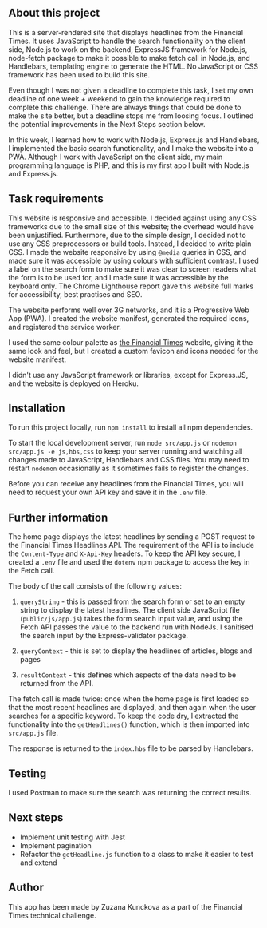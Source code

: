 ## About this project
This is a server-rendered site that displays headlines from the Financial Times. It uses JavaScript to handle the search functionality on the client side, Node.js to work on the backend, ExpressJS framework for Node.js, node-fetch package to make it possible to make fetch call in Node.js, and Handlebars, templating engine to generate the HTML. No JavaScript or CSS framework has been used to build this site.

Even though I was not given a deadline to complete this task, I set my own deadline of one week + weekend to gain the knowledge required to complete this challenge. There are always things that could be done to make the site better, but a deadline stops me from loosing focus. I outlined the potential improvements in the Next Steps section below.

In this week, I learned how to work with Node.js, Express.js and Handlebars, I implemented the basic search functionality, and I make the website into a PWA. Although I work with JavaScript on the client side, my main programming language is PHP, and this is my first app I built with Node.js and Express.js. 

## Task requirements
This website is responsive and accessible. I decided against using any CSS frameworks due to the small size of this website; the overhead would have been unjustified. Furthermore, due to the simple design, I decided not to use any CSS preprocessors or build tools. Instead, I decided to write plain CSS. I made the website responsive by using `@media` queries in CSS, and made sure it was accessible by using colours with sufficient contrast. I used a label on the search form to make sure it was clear to screen readers what the form is to be used for, and I made sure it was accessible by the keyboard only. The Chrome Lighthouse report gave this website full marks for accessibility, best practises and SEO. 

The website performs well over 3G networks, and it is a Progressive Web App (PWA). I created the website manifest, generated the required icons, and registered the service worker. 

I used the same colour palette as [the Financial Times](https://ft.com) website, giving it the same look and feel, but I created a custom favicon and icons needed for the website manifest.

I didn't use any JavaScript framework or libraries, except for Express.JS, and the website is deployed on Heroku. 


## Installation
To run this project locally, run `npm install` to install all npm dependencies.

To start the local development server, run `node src/app.js` or `nodemon src/app.js -e js,hbs,css` to keep your  server running and watching all changes made to JavaScript, Handlebars and CSS files. 
You may need to restart `nodemon` occasionally as it sometimes fails to register the changes.

Before you can receive any headlines from the Financial Times, you will need to request your own API key and save it in the `.env` file. 

## Further information

The home page displays the latest headlines by sending a POST request to the Financial Times Headlines API. The requirement of the API is to include the `Content-Type` and `X-Api-Key` headers. To keep the API key secure, I created a `.env` file and used the `dotenv` npm package to access the key in the Fetch call. 

The body of the call consists of the following values:
1. `queryString` - this is passed from the search form or set to an empty string to display the latest headlines. The client side JavaScript file (`public/js/app.js`) takes the form search input value, and using the Fetch API passes the value to the backend run with NodeJs. I sanitised the search input by the Express-validator package.
 
2. `queryContext` - this is set to display the headlines of articles, blogs and pages
  
3. `resultContext` - this defines which aspects of the data need to be returned from the API.

The fetch call is made twice: once when the home page is first loaded so that the most recent headlines are displayed, and then again when the user searches for a specific keyword. To keep the code dry, I extracted the functionality into the `getHeadlines()` function, which is then imported into `src/app.js` file.

  The response is returned to the `index.hbs` file to be parsed by Handlebars.

## Testing
I used Postman to make sure the search was returning the correct results.

## Next steps
- Implement unit testing with Jest
- Implement pagination
- Refactor the `getHeadline.js` function to a class to make it easier to test and extend

## Author
This app has been made by Zuzana Kunckova as a part of the Financial Times technical challenge.
